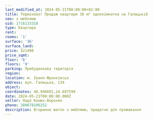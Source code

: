 ```yaml
---
last_modified_at: 2024-05-21T00:00:00+02:00
title: Терміново! Продаж квартири 36 м² однокімнатна на Галицькій
seo: з меблями
uid: 1716133318
type: Квартира
rent:
rooms: '1'
surface: '36'
surface_land:
price: $21400
price_sqmt:
floor: '6'
floors: '9'
parking: Прибудинкова територія
region:
location: м. Івано-Франківськ
address: вул. Галицька, 134
object:
coordinates: 48.946601,24.697599
date: 2024-05-21T00:00:00.000Z
seller: Надя Конюх-Вороняк
phone: 380678106252
description: Вторинне житло з меблями, придатне для проживання
---
```

